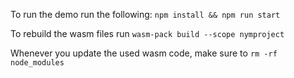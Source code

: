 
To run the demo run the following: `npm install && npm run start`

To rebuild the wasm files run `wasm-pack build --scope nymproject`

Whenever you update the used wasm code, make sure to `rm -rf node_modules`